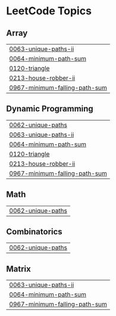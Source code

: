 <!---LeetCode Topics Start-->
# LeetCode Topics
## Array
|  |
| ------- |
| [0063-unique-paths-ii](https://github.com/kd2636/leetcode-sol/tree/master/0063-unique-paths-ii) |
| [0064-minimum-path-sum](https://github.com/kd2636/leetcode-sol/tree/master/0064-minimum-path-sum) |
| [0120-triangle](https://github.com/kd2636/leetcode-sol/tree/master/0120-triangle) |
| [0213-house-robber-ii](https://github.com/kd2636/leetcode-sol/tree/master/0213-house-robber-ii) |
| [0967-minimum-falling-path-sum](https://github.com/kd2636/leetcode-sol/tree/master/0967-minimum-falling-path-sum) |
## Dynamic Programming
|  |
| ------- |
| [0062-unique-paths](https://github.com/kd2636/leetcode-sol/tree/master/0062-unique-paths) |
| [0063-unique-paths-ii](https://github.com/kd2636/leetcode-sol/tree/master/0063-unique-paths-ii) |
| [0064-minimum-path-sum](https://github.com/kd2636/leetcode-sol/tree/master/0064-minimum-path-sum) |
| [0120-triangle](https://github.com/kd2636/leetcode-sol/tree/master/0120-triangle) |
| [0213-house-robber-ii](https://github.com/kd2636/leetcode-sol/tree/master/0213-house-robber-ii) |
| [0967-minimum-falling-path-sum](https://github.com/kd2636/leetcode-sol/tree/master/0967-minimum-falling-path-sum) |
## Math
|  |
| ------- |
| [0062-unique-paths](https://github.com/kd2636/leetcode-sol/tree/master/0062-unique-paths) |
## Combinatorics
|  |
| ------- |
| [0062-unique-paths](https://github.com/kd2636/leetcode-sol/tree/master/0062-unique-paths) |
## Matrix
|  |
| ------- |
| [0063-unique-paths-ii](https://github.com/kd2636/leetcode-sol/tree/master/0063-unique-paths-ii) |
| [0064-minimum-path-sum](https://github.com/kd2636/leetcode-sol/tree/master/0064-minimum-path-sum) |
| [0967-minimum-falling-path-sum](https://github.com/kd2636/leetcode-sol/tree/master/0967-minimum-falling-path-sum) |
<!---LeetCode Topics End-->
